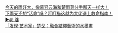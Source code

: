   
[今天的雨好大，像慕容云海和楚雨荨分手那天一样大！](http://www.dianyue.me/archives/224/b4f89twyze827la4/)  
[下雨天还想“活命”吗？叮叮猫这就为大佬送上救命指南！](http://www.dianyue.me/archives/485/k9nevt8ash2d261u/)  
[▶老 婆](http://www.dianyue.me/archives/167/zcpi5ahykk3w60cq/)  
[「发现·艺术家」楚戈：融合結繩藝術的水墨畫](http://www.dianyue.me/archives/675/dt17a5kzkf7gwkzi/)